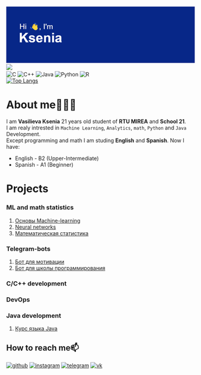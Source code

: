 ![y](header.png?raw=true "Title")
![](https://komarev.com/ghpvc/?username=your-github-VasilievaKA)   
![C](https://img.shields.io/badge/c-%2300599C.svg?style=for-the-badge&logo=c&logoColor=white) ![C++](https://img.shields.io/badge/c++-%2300599C.svg?style=for-the-badge&logo=c%2B%2B&logoColor=white) ![Java](https://img.shields.io/badge/java-%23ED8B00.svg?style=for-the-badge&logo=java&logoColor=white) ![Python](https://img.shields.io/badge/python-3670A0?style=for-the-badge&logo=python&logoColor=ffdd54) ![R](https://img.shields.io/badge/r-%23276DC3.svg?style=for-the-badge&logo=r&logoColor=white)   
[![Top Langs](https://github-readme-stats.vercel.app/api/top-langs/?username=VasilievaKA&layout=donut-vertical&size_weight=0.3&count_weight=0.3)](https://github.com/anuraghazra/github-readme-stats)

# About me🤵🏼‍♀️  
I am __Vasilieva Ksenia__ 21 years old student of **RTU MIREA** and **School 21**.   
I am realy intrested in ``Machine Learning``, ``Analytics``, ``math``, ``Python`` and ``Java`` Development.           
Except programming and math I am studing **English** and **Spanish**. Now I have: 
* English - B2 (Upper-Intermediate) 
* Spanish - A1 (Beginner)
    
# Projects

### ML and math statistics
1. [Основы Machine-learning](https://github.com/VasilievaKA/ML-course-part1) 
2. [Neural networks](https://github.com/VasilievaKA/ML-course-part2) 
3. [Математическая статистика](https://github.com/VasilievaKA/math-statistics/tree/main) 

### Telegram-bots 
1. [Бот для мотивации](https://github.com/VasilievaKA/Motivashka_bot) 
2. [Бот для школы программирования](https://github.com/VasilievaKA/DZshka-bot-project)

### С/С++ development 


### DevOps


### Java development 
1. [Курс языка Java](https://github.com/VasilievaKA/Java-practice)


## How to reach me📫    
                                             
[<img src='https://cdn.jsdelivr.net/npm/simple-icons@3.0.1/icons/github.svg' alt='github' height='40'>](https://github.com/VasilievaKA)   [<img src='https://cdn.jsdelivr.net/npm/simple-icons@3.0.1/icons/instagram.svg' alt='instagram' height='40'>](https://www.instagram.com/cloudlat)  [<img src='https://cdn.jsdelivr.net/npm/simple-icons@3.0.1/icons/telegram.svg' alt='telegram' height='40'>](https://t.me/cloudlat) [<img src='https://cdn.jsdelivr.net/npm/simple-icons@3.0.1/icons/vk.svg' alt='vk' height='40'>](https://vk.com/vksushaa)

        
